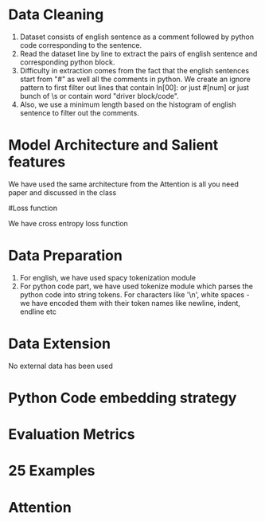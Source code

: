 # Data Cleaning

1. Dataset consists of english sentence as a comment followed by python code corresponding to the sentence. 
2. Read the dataset line by line to extract the pairs of english sentence and corresponding python block. 
3. Difficulty in extraction comes from the fact that the english sentences start from "#" as well all the comments in python. We create an ignore pattern to first filter out lines that contain In[00]: or just #[num] or just bunch of \s or contain word "driver block/code". 
4. Also, we use a minimum length based on the histogram of english sentence to filter out the comments. 


# Model Architecture and Salient features

We have used the same architecture from the Attention is all you need paper and discussed in the class

#Loss function

We have cross entropy loss function

# Data Preparation

1. For english, we have used spacy tokenization module
2. For python code part, we have used tokenize module which parses the python code into string tokens. For characters like '\n', white spaces - we have encoded them with their token names like newline, indent, endline etc

# Data Extension

No external data has been used

# Python Code embedding strategy

# Evaluation Metrics

# 25 Examples

# Attention
